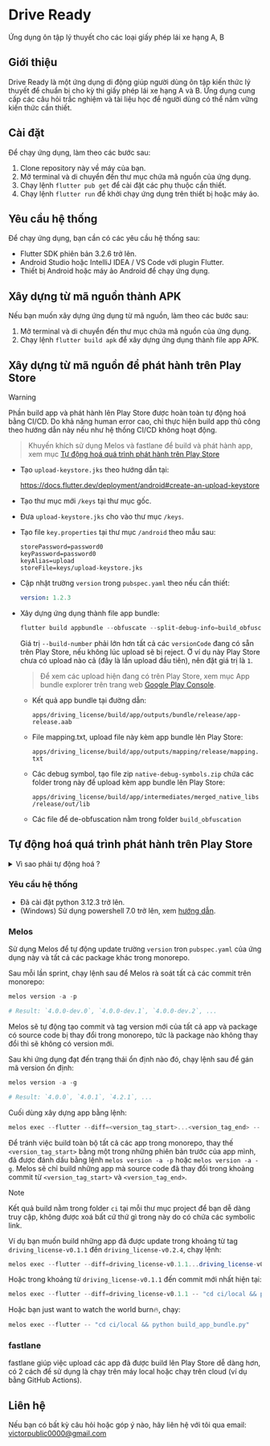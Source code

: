 # Drive Ready

Ứng dụng ôn tập lý thuyết cho các loại giấy phép lái xe hạng A, B

## Giới thiệu

Drive Ready là một ứng dụng di động giúp người dùng ôn tập kiến thức lý thuyết để chuẩn bị cho kỳ thi giấy phép lái xe hạng A và B. Ứng dụng cung cấp các câu hỏi trắc nghiệm và tài liệu học để người dùng có thể nắm vững kiến thức cần thiết.

## Cài đặt

Để chạy ứng dụng, làm theo các bước sau:

1. Clone repository này về máy của bạn.
2. Mở terminal và di chuyển đến thư mục chứa mã nguồn của ứng dụng.
3. Chạy lệnh `flutter pub get` để cài đặt các phụ thuộc cần thiết.
4. Chạy lệnh `flutter run` để khởi chạy ứng dụng trên thiết bị hoặc máy ảo.

## Yêu cầu hệ thống

Để chạy ứng dụng, bạn cần có các yêu cầu hệ thống sau:

- Flutter SDK phiên bản 3.2.6 trở lên.
- Android Studio hoặc IntelliJ IDEA / VS Code với plugin Flutter.
- Thiết bị Android hoặc máy ảo Android để chạy ứng dụng.

## Xây dựng từ mã nguồn thành APK

Nếu bạn muốn xây dựng ứng dụng từ mã nguồn, làm theo các bước sau:

1. Mở terminal và di chuyển đến thư mục chứa mã nguồn của ứng dụng.
2. Chạy lệnh `flutter build apk` để xây dựng ứng dụng thành file app APK.

## Xây dựng từ mã nguồn để phát hành trên Play Store

> [!WARNING]
> Phần build app và phát hành lên Play Store được hoàn toàn tự động hoá bằng CI/CD. Do khả năng human error cao, chỉ thực hiện build app thủ công theo hướng dẫn này nếu như hệ thống CI/CD không hoạt động.

> Khuyến khích sử dụng Melos và fastlane để build và phát hành app, xem mục [Tự động hoá quá trình phát hành trên Play Store](#Tự-động-hoá-quá-trình-phát-hành-trên-Play-Store)

- Tạo `upload-keystore.jks` theo hướng dẫn tại:

  https://docs.flutter.dev/deployment/android#create-an-upload-keystore

- Tạo thư mục mới `/keys` tại thư mục gốc.
- Đưa `upload-keystore.jks` cho vào thư mục `/keys`.
- Tạo file `key.properties` tại thư mục `/android` theo mẫu sau:

  ```properties
  storePassword=password0
  keyPassword=password0
  keyAlias=upload
  storeFile=keys/upload-keystore.jks
  ```

- Cập nhật trường `version` trong `pubspec.yaml` theo nếu cần thiết:

  ```yaml
  version: 1.2.3
  ```

- Xây dựng ứng dụng thành file app bundle:

  ```powershell
  flutter build appbundle --obfuscate --split-debug-info=build_obfuscation --extra-gen-snapshot-options=--save-obfuscation-map=build_obfuscation/app.obfuscation.map.json --build-number=1
  ```

  Giá trị `--build-number` phải lớn hơn tất cả các `versionCode` đang có sẵn trên Play Store, nếu không lúc upload sẽ bị reject. Ở ví dụ này Play Store chưa có upload nào cả (đây là lần upload đầu tiên), nên đặt giá trị là `1`.

  > Để xem các upload hiện đang có trên Play Store, xem mục App bundle explorer trên trang web [Google Play Console](https://play.google.com/console/).

  - Kết quả app bundle tại đường dẫn:

    `apps/driving_license/build/app/outputs/bundle/release/app-release.aab`

  - File mapping.txt, upload file này kèm app bundle lên Play Store:

    `apps/driving_license/build/app/outputs/mapping/release/mapping.txt`

  - Các debug symbol, tạo file zip `native-debug-symbols.zip` chứa các folder trong này để upload kèm app bundle lên Play Store:

    `apps/driving_license/build/app/intermediates/merged_native_libs/release/out/lib`

  - Các file để de-obfuscation nằm trong folder `build_obfuscation`

## Tự động hoá quá trình phát hành trên Play Store

<details>
  <summary>Vì sao phải tự động hoá ?</summary>

#### Quá trình publish, cập nhật ứng dụng lên Play Store có rất nhiều bước:

1. Cập nhật `version` trong `pubspec.yaml`.

2. Build ứng dụng, kiểm tra thủ công giá trị `versionCode` mới nhất để chọn `--build-number` lớn hơn. Nếu chọn sai sẽ không thể upload được và phải build lại.

3. Tạo `native-debug-symbols.zip`.

4. Thao tác trên web [Google Play Console](https://play.google.com/console/) upload kết quả build (3 file) lên các track test (Internal tesing, Closed testing,...)

   - app-release.aab
   - mapping.txt
   - native-debug-symbols.zip

5. Sau khi test xong sẽ lại phải dùng [Google Play Console](https://play.google.com/console/) để chuyển từ track test sang track production.

#### Quá trình trên có quá nhiều chỗ mà người thực hiện có thể mắc sai lầm, ví dụ như:

- Quên chưa cập nhật `version` trong `pubspec.yaml` .

  => Phải sửa xong build lại.

- Không nắm bắt được `version` của ứng dụng phải là giá trị gì.

  => Dẫn đến conflict version với các package, ứng dụng khác trong monorepo, hoặc mặc dù source code ứng dụng không thay đổi nhưng người thực hiện không biết và tiếp tục tiến hành build version mới.

- Chọn sai `--build-number`.

  => Phải sửa xong build lại.

- Quên chưa tạo `native-debug-symbols.zip`.

  => Phải di chuyển đến folder chứa các debug symbol và dùng WinRAR để tạo.

- Upload nhầm file ABB, mapping hoặc native-debug-symbols.zip.

  => Gây lỗi ứng dụng, phải upload lại đúng file.

- ...

Bởi vậy để khắc phục các pain point trên, dự án sử dụng 2 công cụ Melos và fastlane để tự động hoá toàn bộ quá trình này.

</details>

### Yêu cầu hệ thống

- Đã cài đặt python 3.12.3 trở lên.
- (Windows) Sử dụng powershell 7.0 trở lên, xem [hướng dẫn](https://learn.microsoft.com/en-us/powershell/scripting/whats-new/migrating-from-windows-powershell-51-to-powershell-7?view=powershell-7.4).

### Melos

Sử dụng Melos để tự động update trường `version` tron `pubspec.yaml` của ứng dụng này và tất cả các package khác trong monorepo.

Sau mỗi lần sprint, chạy lệnh sau để Melos rà soát tất cả các commit trên monorepo:

```powershell
melos version -a -p

# Result: `4.0.0-dev.0`, `4.0.0-dev.1`, `4.0.0-dev.2`, ...
```

Melos sẽ tự động tạo commit và tag version mới của tất cả app và package có source code bị thay đổi trong monorepo, tức là package nào không thay đổi thì sẽ không có version mới.

Sau khi ứng dụng đạt đến trạng thái ổn định nào đó, chạy lệnh sau để gán mã version ổn định:

```powershell
melos version -a -g

# Result: `4.0.0`, `4.0.1`, `4.2.1`, ...
```

Cuối dùng xây dựng app bằng lệnh:

```powershell
melos exec --flutter --diff=<version_tag_start>...<version_tag_end> -- "cd ci/local && python build_app_bundle.py"
```

Để tránh việc build toàn bộ tất cả các app trong monorepo, thay thế `<version_tag_start>` bằng một trong những phiên bản trước của app mình, đã được đánh dấu bằng lệnh `melos version -a -p` hoặc `melos version -a -g`. Melos sẽ chỉ build những app mà source code đã thay đổi trong khoảng commit từ `<version_tag_start>` và `<version_tag_end>`.

> [!NOTE]
> Kết quả build nằm trong folder `ci` tại mỗi thư mục project để bạn dễ dàng truy cập, không được xoá bất cứ thứ gì trong này do có chứa các symbolic link.

Ví dụ bạn muốn build những app đã được update trong khoảng từ tag `driving_license-v0.1.1` đến `driving_license-v0.2.4`, chạy lệnh:

```powershell
melos exec --flutter --diff=driving_license-v0.1.1...driving_license-v0.2.4 -- "cd ci/local && python build_app_bundle.py"
```

Hoặc trong khoảng từ `driving_license-v0.1.1` đến commit mới nhất hiện tại:

```powershell
melos exec --flutter --diff=driving_license-v0.1.1 -- "cd ci/local && python build_app_bundle.py"
```

Hoặc bạn just want to watch the world burn🔥, chạy:

```powershell
melos exec --flutter -- "cd ci/local && python build_app_bundle.py"
```

### fastlane

fastlane giúp việc upload các app đã được build lên Play Store dễ dàng hơn, có 2 cách để sử dụng là chạy trên máy local hoặc chạy trên cloud (ví dụ bằng GitHub Actions).

## Liên hệ

Nếu bạn có bất kỳ câu hỏi hoặc góp ý nào, hãy liên hệ với tôi qua email: victorpublic0000@gmail.com
